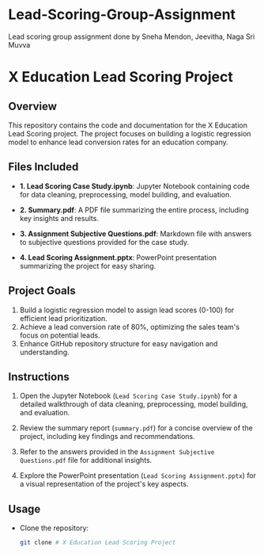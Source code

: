 # Lead-Scoring-Group-Assignment
Lead scoring group assignment done by Sneha Mendon, Jeevitha, Naga Sri Muvva

# X Education Lead Scoring Project

## Overview

This repository contains the code and documentation for the X Education Lead Scoring project. The project focuses on building a logistic regression model to enhance lead conversion rates for an education company.

## Files Included

- **1. Lead Scoring Case Study.ipynb**: Jupyter Notebook containing code for data cleaning, preprocessing, model building, and evaluation.
  
- **2. Summary.pdf**: A PDF file summarizing the entire process, including key insights and results.

- **3. Assignment Subjective Questions.pdf**: Markdown file with answers to subjective questions provided for the case study.

- **4. Lead Scoring Assignment.pptx**: PowerPoint presentation summarizing the project for easy sharing.

## Project Goals

1. Build a logistic regression model to assign lead scores (0-100) for efficient lead prioritization.
2. Achieve a lead conversion rate of 80%, optimizing the sales team's focus on potential leads.
3. Enhance GitHub repository structure for easy navigation and understanding.

## Instructions

1. Open the Jupyter Notebook (`Lead Scoring Case Study.ipynb`) for a detailed walkthrough of data cleaning, preprocessing, model building, and evaluation.

2. Review the summary report (`summary.pdf`) for a concise overview of the project, including key findings and recommendations.

3. Refer to the answers provided in the `Assignment Subjective Questions.pdf` file for additional insights.

4. Explore the PowerPoint presentation (`Lead Scoring Assignment.pptx`) for a visual representation of the project's key aspects.

## Usage

- Clone the repository:
  ```bash
  git clone # X Education Lead Scoring Project
